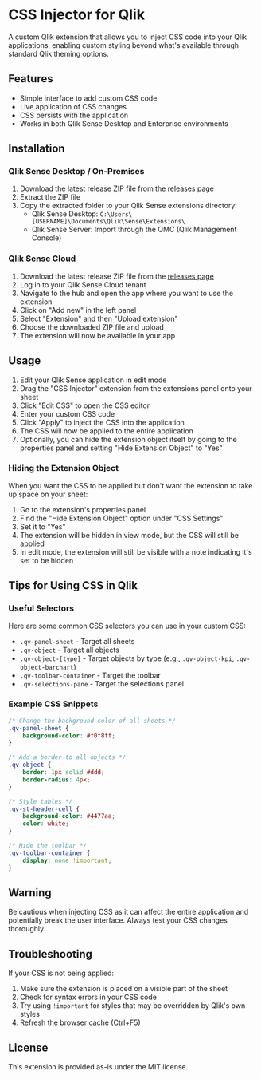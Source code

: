 # CSS Injector for Qlik

A custom Qlik extension that allows you to inject CSS code into your Qlik applications, enabling custom styling beyond what's available through standard Qlik theming options.

## Features

- Simple interface to add custom CSS code
- Live application of CSS changes
- CSS persists with the application
- Works in both Qlik Sense Desktop and Enterprise environments

## Installation

### Qlik Sense Desktop / On-Premises

1. Download the latest release ZIP file from the [releases page](https://github.com/yourusername/qlik-globe/releases)
2. Extract the ZIP file
3. Copy the extracted folder to your Qlik Sense extensions directory:
   - Qlik Sense Desktop: `C:\Users\[USERNAME]\Documents\Qlik\Sense\Extensions\`
   - Qlik Sense Server: Import through the QMC (Qlik Management Console)

### Qlik Sense Cloud

1. Download the latest release ZIP file from the [releases page](https://github.com/yourusername/qlik-globe/releases)
2. Log in to your Qlik Sense Cloud tenant
3. Navigate to the hub and open the app where you want to use the extension
4. Click on "Add new" in the left panel
5. Select "Extension" and then "Upload extension"
6. Choose the downloaded ZIP file and upload
7. The extension will now be available in your app

## Usage

1. Edit your Qlik Sense application in edit mode
2. Drag the "CSS Injector" extension from the extensions panel onto your sheet
3. Click "Edit CSS" to open the CSS editor
4. Enter your custom CSS code
5. Click "Apply" to inject the CSS into the application
6. The CSS will now be applied to the entire application
7. Optionally, you can hide the extension object itself by going to the properties panel and setting "Hide Extension Object" to "Yes"

### Hiding the Extension Object

When you want the CSS to be applied but don't want the extension to take up space on your sheet:

1. Go to the extension's properties panel
2. Find the "Hide Extension Object" option under "CSS Settings"
3. Set it to "Yes"
4. The extension will be hidden in view mode, but the CSS will still be applied
5. In edit mode, the extension will still be visible with a note indicating it's set to be hidden

## Tips for Using CSS in Qlik

### Useful Selectors

Here are some common CSS selectors you can use in your custom CSS:

- `.qv-panel-sheet` - Target all sheets
- `.qv-object` - Target all objects
- `.qv-object-[type]` - Target objects by type (e.g., `.qv-object-kpi`, `.qv-object-barchart`)
- `.qv-toolbar-container` - Target the toolbar
- `.qv-selections-pane` - Target the selections panel

### Example CSS Snippets

```css
/* Change the background color of all sheets */
.qv-panel-sheet {
    background-color: #f0f8ff;
}

/* Add a border to all objects */
.qv-object {
    border: 1px solid #ddd;
    border-radius: 4px;
}

/* Style tables */
.qv-st-header-cell {
    background-color: #4477aa;
    color: white;
}

/* Hide the toolbar */
.qv-toolbar-container {
    display: none !important;
}
```

## Warning

Be cautious when injecting CSS as it can affect the entire application and potentially break the user interface. Always test your CSS changes thoroughly.

## Troubleshooting

If your CSS is not being applied:

1. Make sure the extension is placed on a visible part of the sheet
2. Check for syntax errors in your CSS code
3. Try using `!important` for styles that may be overridden by Qlik's own styles
4. Refresh the browser cache (Ctrl+F5)

## License

This extension is provided as-is under the MIT license.
